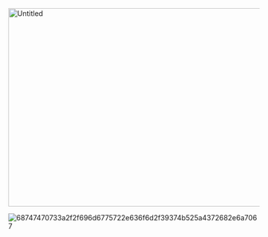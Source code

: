 
<img width="1049" height="399" alt="Untitled" src="https://github.com/user-attachments/assets/3d9d812e-dbc6-416f-bf17-d08c4d9f8b22" />

![68747470733a2f2f696d6775722e636f6d2f39374b525a4372682e6a7067](https://github.com/user-attachments/assets/3a71eadc-bbd1-4689-9cc8-decba86b3a94)

